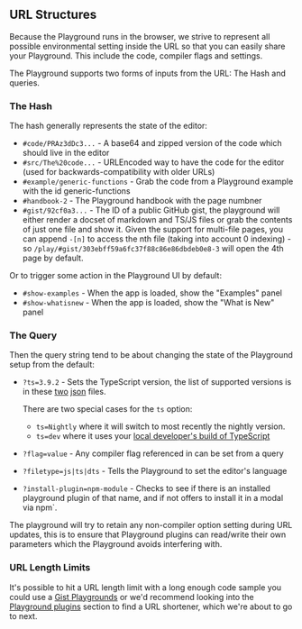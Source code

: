 ## URL Structures

Because the Playground runs in the browser, we strive to represent all possible environmental setting inside the URL so that you can easily share your Playground. This include the code, compiler flags and settings.

The Playground supports two forms of inputs from the URL: The Hash and queries.

### The Hash

The hash generally represents the state of the editor:

- `#code/PRAz3dDc3...` - A base64 and zipped version of the code which should live in the editor
- `#src/The%20code...` - URLEncoded way to have the code for the editor (used for backwards-compatibility with older URLs)
- `#example/generic-functions` - Grab the code from a Playground example with the id generic-functions
- `#handbook-2` - The Playground handbook with the page numbner
- `#gist/92cf0a3...` - The ID of a public GitHub gist, the playground will either render a docset of markdown and TS/JS files or grab the contents of just one file and show it. Given the support for multi-file pages, you can append `-[n]` to access the nth file (taking into account 0 indexing) - so `/play/#gist/303ebff59a6fc37f88c86e86dbdeb0e8-3` will open the 4th page by default.

Or to trigger some action in the Playground UI by default:

- `#show-examples` - When the app is loaded, show the "Examples" panel
- `#show-whatisnew` - When the app is loaded, show the "What is New" panel

### The Query

Then the query string tend to be about changing the state of the Playground setup from the default:

- `?ts=3.9.2` - Sets the TypeScript version, the list of supported versions is in these [two](https://typescript.azureedge.net/indexes/pre-releases.json) [json](https://typescript.azureedge.net/indexes/releases.json) files.

  There are two special cases for the `ts` option:

  - `ts=Nightly` where it will switch to most recently the nightly version.
  - `ts=dev` where it uses your [local developer's build of TypeScript](https://github.com/microsoft/TypeScript/blob/main/scripts/createPlaygroundBuild.js)

- `?flag=value` - Any compiler flag referenced in can be set from a query
- `?filetype=js|ts|dts` - Tells the Playground to set the editor's language
- `?install-plugin=npm-module` - Checks to see if there is an installed playground plugin of that name, and if not offers to install it in a modal via npm`.

The playground will try to retain any non-compiler option setting during URL updates, this is to ensure that Playground plugins can read/write their own parameters which the Playground avoids interfering with.

### URL Length Limits

It's possible to hit a URL length limit with a long enough code sample you could use a [Gist Playgrounds](..?) or we'd recommend looking into the [Playground plugins](..?) section to find a URL shortener, which we're about to go to next.
